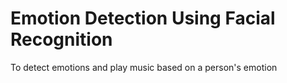 # Emotion Detection Using Facial Recognition
 To detect emotions and play music based on a  person's emotion
